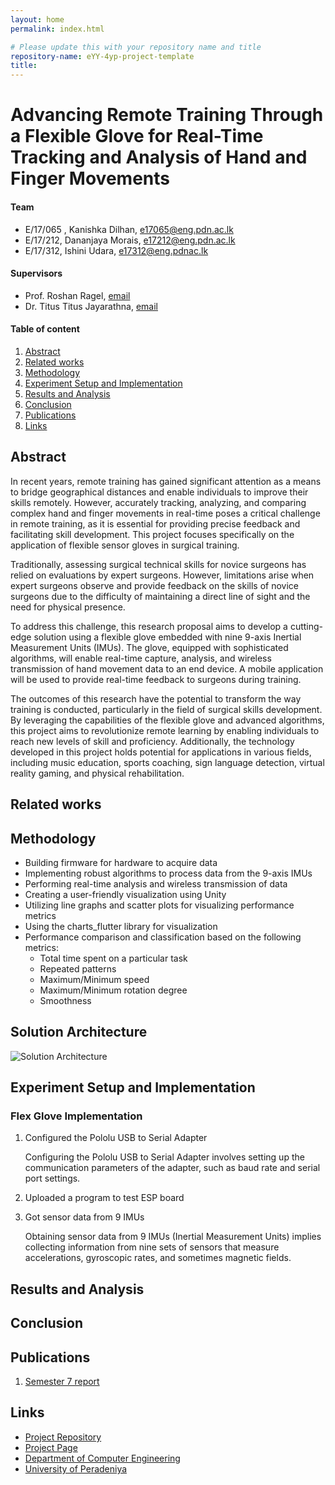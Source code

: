 ```yaml
---
layout: home
permalink: index.html

# Please update this with your repository name and title
repository-name: eYY-4yp-project-template
title:
---
```


[comment]: # "This is the standard layout for the project, but you can clean this and use your own template"

# Advancing Remote Training Through a Flexible Glove for Real-Time Tracking and Analysis of Hand and Finger Movements

#### Team

- E/17/065 , Kanishka Dilhan, [e17065@eng.pdn.ac.lk](mailto:e17065@eng.pdn.ac.lk)
- E/17/212, Dananjaya Morais, [e17212@eng.pdn.ac.lk](mailto:e17212@eng.pdn.ac.lk)
- E/17/312, Ishini Udara, [e17312@eng.pdnac.lk](mailto:e17312@eng.pdnac.lk)

#### Supervisors

- Prof. Roshan Ragel, [email](mailto:name@eng.pdn.ac.lk)
- Dr. Titus Titus Jayarathna, [email](mailto:name@eng.pdn.ac.lk)

#### Table of content

1. [Abstract](#abstract)
2. [Related works](#related-works)
3. [Methodology](#methodology)
4. [Experiment Setup and Implementation](#experiment-setup-and-implementation)
5. [Results and Analysis](#results-and-analysis)
6. [Conclusion](#conclusion)
7. [Publications](#publications)
8. [Links](#links)

## Abstract

In recent years, remote training has gained significant attention as a means to bridge geographical distances and enable individuals to improve their skills remotely. However, accurately tracking, analyzing, and comparing complex hand and finger movements in real-time poses a critical challenge in remote training, as it is essential for providing precise feedback and facilitating skill development. This project focuses specifically on the application of flexible sensor gloves in surgical training.

Traditionally, assessing surgical technical skills for novice surgeons has relied on evaluations by expert surgeons. However, limitations arise when expert surgeons observe and provide feedback on the skills of novice surgeons due to the difficulty of maintaining a direct line of sight and the need for physical presence. 

To address this challenge, this research proposal aims to develop a cutting-edge solution using a flexible glove embedded with nine 9-axis Inertial Measurement Units (IMUs). The glove, equipped with sophisticated algorithms, will enable real-time capture, analysis, and wireless transmission of hand movement data to an end device. A mobile application will be used to provide real-time feedback to surgeons during training.

The outcomes of this research have the potential to transform the way training is conducted, particularly in the field of surgical skills development. By leveraging the capabilities of the flexible glove and advanced algorithms, this project aims to revolutionize remote learning by enabling individuals to reach new levels of skill and proficiency. Additionally, the technology developed in this project holds potential for applications in various fields, including music education, sports coaching, sign language detection, virtual reality gaming, and physical rehabilitation.

## Related works

## Methodology

- Building firmware for hardware to acquire data
- Implementing robust algorithms to process data from the 9-axis IMUs
- Performing real-time analysis and wireless transmission of data
- Creating a user-friendly visualization using Unity
- Utilizing line graphs and scatter plots for visualizing performance metrics
- Using the charts_flutter library for visualization
- Performance comparison and classification based on the following metrics:
  - Total time spent on a particular task
  - Repeated patterns
  - Maximum/Minimum speed
  - Maximum/Minimum rotation degree
  - Smoothness
 
## Solution Architecture
![Solution Architecture](./images/solution_architecture.png)

## Experiment Setup and Implementation
### Flex Glove Implementation

1. Configured the Pololu USB to Serial Adapter

    Configuring the Pololu USB to Serial Adapter involves setting up the communication parameters of the adapter, such as baud rate and serial port settings. 

2. Uploaded a program to test ESP board

3. Got sensor data from 9 IMUs

    Obtaining sensor data from 9 IMUs (Inertial Measurement Units) implies collecting information from nine sets of sensors that measure accelerations, gyroscopic rates, and sometimes magnetic fields.


## Results and Analysis

## Conclusion

## Publications
[//]: # "Note: Uncomment each once you uploaded the files to the repository"

 1. [Semester 7 report](./data/semester7_report.pdf)
<!-- 2. [Semester 7 slides](./) -->
<!-- 3. [Semester 8 report](./) -->
<!-- 4. [Semester 8 slides](./) -->
<!-- 5. Author 1, Author 2 and Author 3 "Research paper title" (2021). [PDF](./). -->


## Links

[//]: # ( NOTE: EDIT THIS LINKS WITH YOUR REPO DETAILS )

- [Project Repository](https://github.com/cepdnaclk/repository-name)
- [Project Page](https://cepdnaclk.github.io/repository-name)
- [Department of Computer Engineering](http://www.ce.pdn.ac.lk/)
- [University of Peradeniya](https://eng.pdn.ac.lk/)

[//]: # "Please refer this to learn more about Markdown syntax"
[//]: # "https://github.com/adam-p/markdown-here/wiki/Markdown-Cheatsheet"
